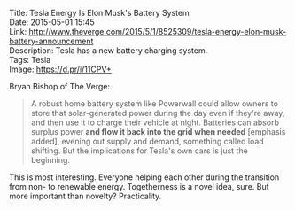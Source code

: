 Title: Tesla Energy Is Elon Musk's Battery System  
Date: 2015-05-01 15:45  
Link: http://www.theverge.com/2015/5/1/8525309/tesla-energy-elon-musk-battery-announcement  
Description: Tesla has a new battery charging system.  
Tags: Tesla  
Image: https://d.pr/i/11CPV+  

Bryan Bishop of The Verge:

> A robust home battery system like Powerwall could allow owners to store that solar-generated power during the day even if they're away, and then use it to charge their vehicle at night. Batteries can absorb surplus power **and flow it back into the grid when needed** [emphasis added], evening out supply and demand, something called load shifting. But the implications for Tesla's own cars is just the beginning.

This is most interesting. Everyone helping each other during the transition from non- to renewable energy. Togetherness is a novel idea, sure. But more important than novelty? Practicality. 